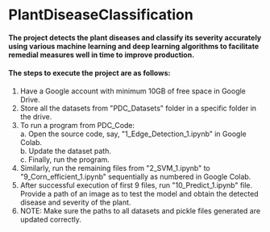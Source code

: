 # PlantDiseaseClassification

#### The project detects the plant diseases and classify its severity accurately using various machine learning and deep learning algorithms to facilitate remedial measures well in time to improve production.  

#### The steps to execute the project are as follows:  
1. Have a Google account with minimum 10GB of free space in Google Drive.  
2. Store all the datasets from "PDC_Datasets" folder in a specific folder in the drive.  
3. To run a program from PDC_Code:  
	a. Open the source code, say, "1_Edge_Detection_1.ipynb" in Google Colab.  
	b. Update the dataset path.  
	c. Finally, run the program.  
4. Similarly, run the remaining files from "2_SVM_1.ipynb" to "9_Corn_efficient_1.ipynb" sequentially as numbered in Google Colab.  
5. After successful execution of first 9 files, run "10_Predict_1.ipynb" file. Provide a path of an image as to test the model and obtain the detected disease and severity of the plant.  
6. NOTE: Make sure the paths to all datasets and pickle files generated are updated correctly.